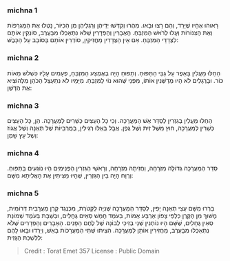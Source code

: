 
### michna 1
רָאוּהוּ אֶחָיו שֶׁיָּרַד, וְהֵם רָצוּ וּבָאוּ. מִהֲרוּ וְקִדְּשׁוּ יְדֵיהֶן וְרַגְלֵיהֶן מִן הַכִּיּוֹר, נָטְלוּ אֶת הַמַּגְרֵפוֹת וְאֶת הַצִּנּוֹרוֹת וְעָלוּ לְרֹאשׁ הַמִּזְבֵּחַ. הָאֵבָרִין וְהַפְּדָרִין שֶׁלֹּא נִתְאַכְּלוּ מִבָּעֶרֶב, סוֹנְקִין אוֹתָם לִצְדָדֵי הַמִּזְבֵּחַ. אִם אֵין הַצְּדָדִין מַחֲזִיקִין, סוֹדְרִין אוֹתָם בַּסּוֹבֵב עַל הַכָּבֶשׁ: 

### michna 2
הֵחֵלּוּ מַעֲלִין בָּאֵפֶר עַל גַּבֵּי הַתַּפּוּחַ. וְתַפּוּחַ הָיָה בְאֶמְצַע הַמִּזְבֵּחַ, פְּעָמִים עָלָיו כִּשְׁלשׁ מֵאוֹת כּוֹר. וּבָרְגָלִים לֹא הָיוּ מְדַשְּׁנִין אוֹתוֹ, מִפְּנֵי שֶׁהוּא נוֹי לַמִּזְבֵּחַ. מִיָּמָיו לֹא נִתְעַצֵּל הַכֹּהֵן מִלְּהוֹצִיא אֶת הַדָּשֶׁן: 

### michna 3
הֵחֵלּוּ מַעֲלִין בְּגִזְרִין לְסַדֵּר אֵשׁ הַמַּעֲרָכָה. וְכִי כָל הָעֵצִים כְּשֵׁרִים לַמַּעֲרָכָה. הֵן, כָּל הָעֵצִים כְּשֵׁרִין לַמַּעֲרָכָה, חוּץ מִשֶּׁל זַיִת וְשֶׁל גֶּפֶן. אֲבָל בְּאֵלּוּ רְגִילִין, בְּמֻרְבִּיּוֹת שֶׁל תְּאֵנָה וְשֶׁל אֱגוֹז וְשֶׁל עֵץ שָׁמֶן: 

### michna 4
סִדֵּר הַמַּעֲרָכָה גְדוֹלָה מִזְרָחָה, וַחֲזִיתָהּ מִזְרָחָה, וְרָאשֵׁי הַגִּזְרִין הַפְּנִימִיִּם הָיוּ נוֹגְעִים בַּתַּפּוּחַ. וְרֶוַח הָיָה בֵין הַגִּזְרִין, שֶׁהָיוּ מַצִּיתִין אֶת הָאֲלִיתָא מִשָּׁם: 

### michna 5
בֵּרְרוּ מִשָּׁם עֲצֵי תְאֵנָה יָפִין, לְסַדֵּר הַמַּעֲרָכָה שְׁנִיָּה לַקְּטֹרֶת, מִכְּנֶגֶד קֶרֶן מַעֲרָבִית דְּרוֹמִית, מָשׁוּךְ מִן הַקֶּרֶן כְּלַפֵּי צָפוֹן אַרְבַּע אַמּוֹת, בְּעֹמֶד חָמֵשׁ סְאִים גֶּחָלִים, וּבְשַׁבָּת בְּעֹמֶד שְׁמוֹנַת סְאִין גֶּחָלִים, שֶׁשָּׁם הָיוּ נוֹתְנִין שְׁנֵי בְזִיכֵי לְבוֹנָה שֶׁל לֶחֶם הַפָּנִים. הָאֵבָרִים וְהַפְּדָרִים שֶׁלֹּא נִתְאַכְּלוּ מִבָּעֶרֶב, מַחֲזִירִין אוֹתָן לַמַּעֲרָכָה. הִצִּיתוּ שְׁתֵּי הַמַּעֲרָכוֹת בָּאֵשׁ, וְיָרְדוּ וּבָאוּ לָהֶם לְלִשְׁכַּת הַגָּזִית: 

>Credit : Torat Emet 357
>License : Public Domain 